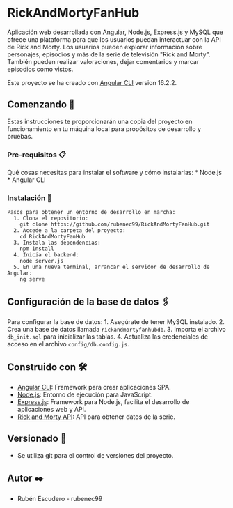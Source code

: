 # RickAndMortyFanHub

Aplicación web desarrollada con Angular, Node.js, Express.js y MySQL que ofrece una plataforma para que los usuarios puedan interactuar con la API de Rick and Morty. 
Los usuarios pueden explorar información sobre personajes, episodios y más de la serie de televisión "Rick and Morty". También pueden realizar valoraciones, 
dejar comentarios y marcar episodios como vistos.

Este proyecto se ha creado con [Angular CLI](https://github.com/angular/angular-cli) version 16.2.2.

## Comenzando 🚀

Estas instrucciones te proporcionarán una copia del proyecto en funcionamiento en tu máquina local para propósitos de desarrollo y pruebas.

  ### Pre-requisitos 📋

  Qué cosas necesitas para instalar el software y cómo instalarlas:
    * Node.js
    * Angular CLI

  ### Instalación 🔧
  
    Pasos para obtener un entorno de desarrollo en marcha:
      1. Clona el repositorio:
        git clone https://github.com/rubenec99/RickAndMortyFanHub.git
      2. Accede a la carpeta del proyecto:
        cd RickAndMortyFanHub
      3. Instala las dependencias:
        npm install
      4. Inicia el backend:
        node server.js
      5. En una nueva terminal, arrancar el servidor de desarrollo de Angular:
        ng serve

## Configuración de la base de datos 🖇️
  Para configurar la base de datos:
    1. Asegúrate de tener MySQL instalado.
    2. Crea una base de datos llamada `rickandmortyfanhubdb`.
    3. Importa el archivo `db_init.sql` para inicializar las tablas.
    4. Actualiza las credenciales de acceso en el archivo `config/db.config.js`.
    

## Construido con 🛠️
  * [Angular CLI](https://github.com/angular/angular-cli): Framework para crear aplicaciones SPA.
  * [Node.js](https://github.com/nodejs): Entorno de ejecución para JavaScript.
  * [Express.js](https://expressjs.com/): Framework para Node.js, facilita el desarrollo de aplicaciones web y API.
  * [Rick and Morty API](https://rickandmortyapi.com/): API para obtener datos de la serie.

## Versionado 📌
* Se utiliza git para el control de versiones del proyecto.

## Autor ✒️
* Rubén Escudero - rubenec99
